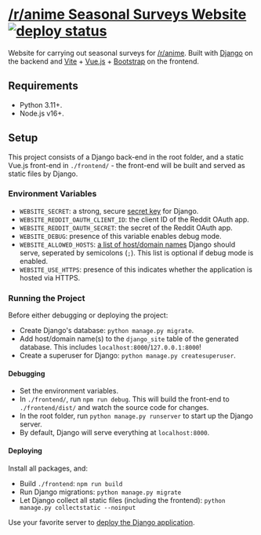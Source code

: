 # [/r/anime Seasonal Surveys Website](https://survey.r-anime.moe/) [![deploy status](https://img.shields.io/github/deployments/r-anime/surveysite/production?label=deploy)](https://github.com/r-anime/surveysite/deployments/activity_log?environment=production)

Website for carrying out seasonal surveys for [/r/anime](https://www.reddit.com/r/anime/). Built with [Django](https://www.djangoproject.com/) on the backend and [Vite](https://vitejs.dev/) + [Vue.js](https://vuejs.org/) + [Bootstrap](https://getbootstrap.com/) on the frontend.

## Requirements

* Python 3.11+.
* Node.js v16+.

## Setup

This project consists of a Django back-end in the root folder, and a static Vue.js front-end in `./frontend/` - the front-end will be built and served as static files by Django.

### Environment Variables
* `WEBSITE_SECRET`: a strong, secure [secret key](https://docs.djangoproject.com/en/3.2/ref/settings/#secret-key) for Django.
* `WEBSITE_REDDIT_OAUTH_CLIENT_ID`: the client ID of the Reddit OAuth app.
* `WEBSITE_REDDIT_OAUTH_SECRET`: the secret of the Reddit OAuth app.
* `WEBSITE_DEBUG`: presence of this variable enables debug mode.
* `WEBSITE_ALLOWED_HOSTS`: [a list of host/domain names](https://docs.djangoproject.com/en/3.2/ref/settings/#std:setting-ALLOWED_HOSTS) Django should serve, seperated by semicolons (`;`). This list is optional if debug mode is enabled.
* `WEBSITE_USE_HTTPS`: presence of this indicates whether the application is hosted via HTTPS.

### Running the Project

Before either debugging or deploying the project:

* Create Django's database: `python manage.py migrate`.
* Add host/domain name(s) to the `django_site` table of the generated database. This includes `localhost:8000`/`127.0.0.1:8000`!
* Create a superuser for Django: `python manage.py createsuperuser`.

#### Debugging

* Set the environment variables.
* In `./frontend/`, run `npm run debug`. This will build the front-end to `./frontend/dist/` and watch the source code for changes.
* In the root folder, run `python manage.py runserver` to start up the Django server.
* By default, Django will serve everything at `localhost:8000`.

#### Deploying

Install all packages, and:

* Build `./frontend`: `npm run build`
* Run Django migrations: `python manage.py migrate`
* Let Django collect all static files (including the frontend): `python manage.py collectstatic --noinput`

Use your favorite server to [deploy the Django application](https://docs.djangoproject.com/en/3.2/howto/deployment/).
